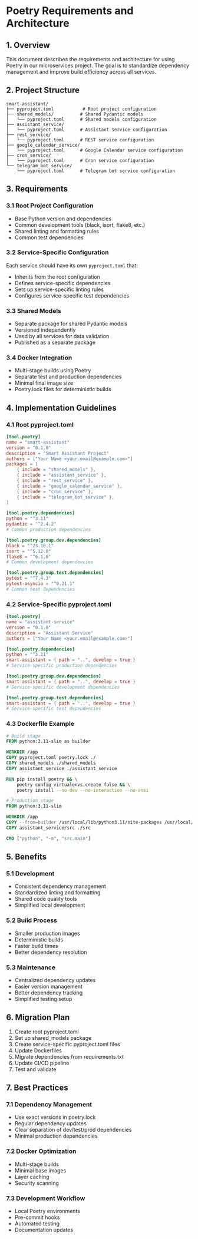 # Poetry Requirements and Architecture

## 1. Overview

This document describes the requirements and architecture for using Poetry in our microservices project. The goal is to standardize dependency management and improve build efficiency across all services.

## 2. Project Structure

```
smart-assistant/
├── pyproject.toml           # Root project configuration
├── shared_models/          # Shared Pydantic models
│   └── pyproject.toml      # Shared models configuration
├── assistant_service/
│   └── pyproject.toml      # Assistant service configuration
├── rest_service/
│   └── pyproject.toml      # REST service configuration
├── google_calendar_service/
│   └── pyproject.toml      # Google Calendar service configuration
├── cron_service/
│   └── pyproject.toml      # Cron service configuration
└── telegram_bot_service/
    └── pyproject.toml      # Telegram bot service configuration
```

## 3. Requirements

### 3.1 Root Project Configuration
- Base Python version and dependencies
- Common development tools (black, isort, flake8, etc.)
- Shared linting and formatting rules
- Common test dependencies

### 3.2 Service-Specific Configuration
Each service should have its own `pyproject.toml` that:
- Inherits from the root configuration
- Defines service-specific dependencies
- Sets up service-specific linting rules
- Configures service-specific test dependencies

### 3.3 Shared Models
- Separate package for shared Pydantic models
- Versioned independently
- Used by all services for data validation
- Published as a separate package

### 3.4 Docker Integration
- Multi-stage builds using Poetry
- Separate test and production dependencies
- Minimal final image size
- Poetry.lock files for deterministic builds

## 4. Implementation Guidelines

### 4.1 Root pyproject.toml
```toml
[tool.poetry]
name = "smart-assistant"
version = "0.1.0"
description = "Smart Assistant Project"
authors = ["Your Name <your.email@example.com>"]
packages = [
    { include = "shared_models" },
    { include = "assistant_service" },
    { include = "rest_service" },
    { include = "google_calendar_service" },
    { include = "cron_service" },
    { include = "telegram_bot_service" },
]

[tool.poetry.dependencies]
python = "^3.11"
pydantic = "^2.4.2"
# Common production dependencies

[tool.poetry.group.dev.dependencies]
black = "^23.10.1"
isort = "^5.12.0"
flake8 = "^6.1.0"
# Common development dependencies

[tool.poetry.group.test.dependencies]
pytest = "^7.4.3"
pytest-asyncio = "^0.21.1"
# Common test dependencies
```

### 4.2 Service-Specific pyproject.toml
```toml
[tool.poetry]
name = "assistant-service"
version = "0.1.0"
description = "Assistant Service"
authors = ["Your Name <your.email@example.com>"]

[tool.poetry.dependencies]
python = "^3.11"
smart-assistant = { path = "..", develop = true }
# Service-specific production dependencies

[tool.poetry.group.dev.dependencies]
smart-assistant = { path = "..", develop = true }
# Service-specific development dependencies

[tool.poetry.group.test.dependencies]
smart-assistant = { path = "..", develop = true }
# Service-specific test dependencies
```

### 4.3 Dockerfile Example
```dockerfile
# Build stage
FROM python:3.11-slim as builder

WORKDIR /app
COPY pyproject.toml poetry.lock ./
COPY shared_models ./shared_models
COPY assistant_service ./assistant_service

RUN pip install poetry && \
    poetry config virtualenvs.create false && \
    poetry install --no-dev --no-interaction --no-ansi

# Production stage
FROM python:3.11-slim

WORKDIR /app
COPY --from=builder /usr/local/lib/python3.11/site-packages /usr/local/lib/python3.11/site-packages
COPY assistant_service/src ./src

CMD ["python", "-m", "src.main"]
```

## 5. Benefits

### 5.1 Development
- Consistent dependency management
- Standardized linting and formatting
- Shared code quality tools
- Simplified local development

### 5.2 Build Process
- Smaller production images
- Deterministic builds
- Faster build times
- Better dependency resolution

### 5.3 Maintenance
- Centralized dependency updates
- Easier version management
- Better dependency tracking
- Simplified testing setup

## 6. Migration Plan

1. Create root pyproject.toml
2. Set up shared_models package
3. Create service-specific pyproject.toml files
4. Update Dockerfiles
5. Migrate dependencies from requirements.txt
6. Update CI/CD pipeline
7. Test and validate

## 7. Best Practices

### 7.1 Dependency Management
- Use exact versions in poetry.lock
- Regular dependency updates
- Clear separation of dev/test/prod dependencies
- Minimal production dependencies

### 7.2 Docker Optimization
- Multi-stage builds
- Minimal base images
- Layer caching
- Security scanning

### 7.3 Development Workflow
- Local Poetry environments
- Pre-commit hooks
- Automated testing
- Documentation updates 